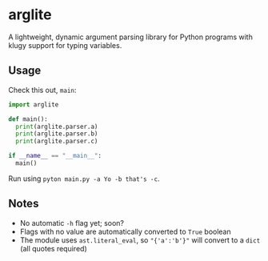 # arglite

A lightweight, dynamic argument parsing library for Python programs with klugy support for typing variables.

## Usage

Check this out, `main`:

```python
import arglite

def main():
  print(arglite.parser.a)
  print(arglite.parser.b)
  print(arglite.parser.c)

if __name__ == "__main__":
  main()
```

Run using `pyton main.py -a Yo -b that's -c`.

## Notes

* No automatic `-h` flag yet; soon?
* Flags with no value are automatically converted to `True` boolean
* The module uses `ast.literal_eval`, so `"{'a':'b'}"` will convert to a `dict` (all quotes required)

